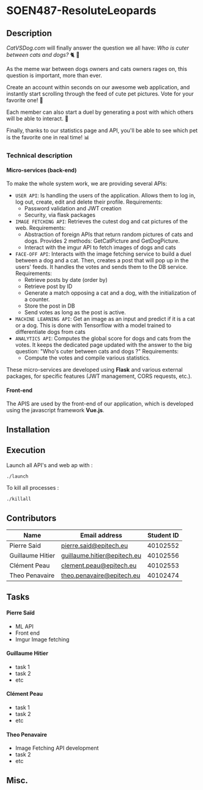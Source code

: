 # SOEN487-ResoluteLeopards

## Description
_CatVSDog.com_ will finally answer the question we all have: 
_Who is cuter between cats and dogs?_ 🐈 🐩

As the meme war between dogs owners and cats owners rages on, this question is important, more than ever.

Create an account within seconds on our awesome web application, and instantly start scrolling through the feed of cute pet pictures.
Vote for your favorite one! 💖

Each member can also start a duel by generating a post with which others will be able to interact. 💯

Finally, thanks to our statistics page and API, you'll be able to see which pet is the favorite one in real time! 📊

### Technical description

#### Micro-services (back-end)

To make the whole system work, we are providing several APIs:
- ``USER API``: Is handling the users of the application. Allows them to log in, log out, create, edit and delete their profile.
Requirements:
    - Password validation and JWT creation
    - Security, via flask packages
- ``IMAGE FETCHING API``: Retrieves the cutest dog and cat pictures of the web.
Requirements:
    - Abstraction of foreign APIs that return random pictures of cats and dogs. Provides 2 methods: GetCatPicture and GetDogPicture.
    - Interact with the imgur API to fetch images of dogs and cats
- ``FACE-OFF API``: Interacts with the image fetching service to build a duel between a dog and a cat. Then, creates a post that will pop up in the users' feeds. It handles the votes and sends them to the DB service.
Requirements:
    - Retrieve posts by date (order by)
    - Retrieve post by ID
    - Generate a match opposing a cat and a dog, with the initialization of a counter.
    - Store the post in DB
    - Send votes as long as the post is active.
- ``MACHINE LEARNING API``: Get an image as an input and predict if it is a cat or a dog. This is done with Tensorflow with a model trained to differentiate dogs from cats
- ``ANALYTICS API``: Computes the global score for dogs and cats from the votes. It keeps the dedicated page updated with the answer to the big question: "Who's cuter between cats and dogs ?"
Requirements:
    - Compute the votes and compile various statistics.

These micro-services are developed using __Flask__ and various external packages, for specific features (JWT management, CORS requests, etc.).

#### Front-end

The APIS are used by the front-end of our application, which is developed using the javascript framework __Vue.js__.

## Installation

## Execution
Launch all API's and web ap with : 
``` bash
./launch 
```
To kill all processes :
``` bash
./killall
```

## Contributors

| Name | Email address | Student ID |
|------|---------------|------------|
| Pierre Said | pierre.said@epitech.eu | 40102552 |
| Guillaume Hitier | guillaume.hitier@epitech.eu | 40102556 |
| Clément Peau | clement.peau@epitech.eu | 40102553 |
| Theo Penavaire | theo.penavaire@epitech.eu | 40102474 |

## Tasks

#### Pierre Saïd 
- ML API
- Front end
- Imgur Image fetching

#### Guillaume Hitier
- task 1
- task 2
- etc

#### Clément Peau
- task 1
- task 2
- etc

#### Theo Penavaire 
- Image Fetching API development
- task 2
- etc

## Misc.
